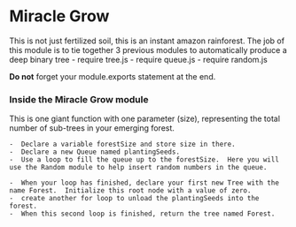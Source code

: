 # Miracle Grow
This is not just fertilized soil, this is an instant amazon rainforest.  The job of this module is to tie together 3 previous modules to automatically produce a deep binary tree
    -  require tree.js
    -  require queue.js
    -  require random.js

**Do not** forget your module.exports statement at the end.

### Inside the Miracle Grow module
This is one giant function with one parameter (size), representing the total number of sub-trees in your emerging forest.

    -  Declare a variable forestSize and store size in there.
    -  Declare a new Queue named plantingSeeds.
    -  Use a loop to fill the queue up to the forestSize.  Here you will use the Random module to help insert random numbers in the queue.

    -  When your loop has finished, declare your first new Tree with the name Forest.  Initialize this root node with a value of zero.
    -  create another for loop to unload the plantingSeeds into the forest.
    -  When this second loop is finished, return the tree named Forest.
